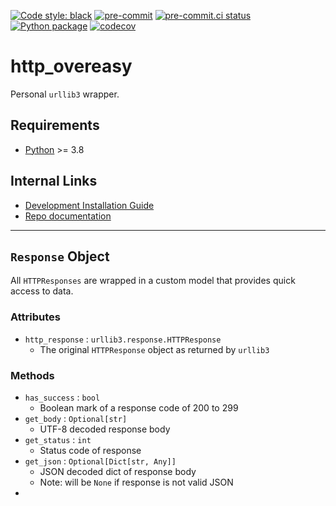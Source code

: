 [![Code style:
black](https://img.shields.io/badge/code%20style-black-000000.svg)](https://github.com/psf/black)
[![pre-commit](https://img.shields.io/badge/pre--commit-enabled-brightgreen?logo=pre-commit&logoColor=white)](https://github.com/pre-commit/pre-commit)
[![pre-commit.ci
status](https://results.pre-commit.ci/badge/github/preocts/http_overeasy/main.svg)](https://results.pre-commit.ci/latest/github/preocts/http_overeasy/main)
[![Python
package](https://github.com/preocts/http_overeasy/actions/workflows/python-tests.yml/badge.svg?branch=main)](https://github.com/preocts/http_overeasy/actions/workflows/python-tests.yml)
[![codecov](https://codecov.io/gh/Preocts/http_overeasy/branch/main/graph/badge.svg?token=DLlntDhEnI)](https://codecov.io/gh/Preocts/http_overeasy)

# http_overeasy

Personal `urllib3` wrapper.

## Requirements

- [Python](https://python.org) >= 3.8

## Internal Links

- [Development Installation Guide](docs/development.md)
- [Repo documentation](docs/)

---

## `Response` Object

All `HTTPResponses` are wrapped in a custom model that provides quick access to data.

### Attributes

- `http_response` : `urllib3.response.HTTPResponse`
  - The original `HTTPResponse` object as returned by `urllib3`

### Methods

- `has_success` : `bool`
  - Boolean mark of a response code of 200 to 299
- `get_body` : `Optional[str]`
  - UTF-8 decoded response body
- `get_status` : `int`
  - Status code of response
- `get_json` : `Optional[Dict[str, Any]]`
  - JSON decoded dict of response body
  - Note: will be `None` if response is not valid JSON
-
